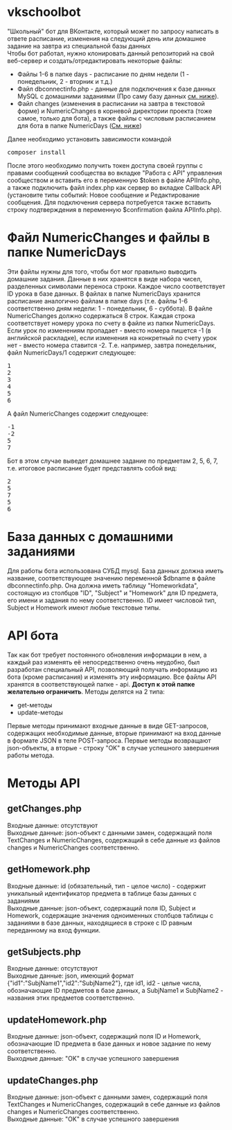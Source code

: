 # vkschoolbot
"Школьный" бот для ВКонтакте, который может по запросу написать в ответе расписание, изменения на следующий день или домашнее задание на завтра из специальной базы данных<br >
Чтобы бот работал, нужно клонировать данный репозиторий на свой веб-сервер и создать/отредактировать некоторые файлы:
<ul>
  <li>Файлы 1-6 в папке days - расписание по дням недели (1 - понедельник, 2 - вторник и т.д.)</li>
  <li>Файл dbconnectinfo.php - данные для подключения к базе данных MySQL с домашними заданиями (Про саму базу данных <a href="#databaseinfo">см. ниже</a>).</li>
  <li>Файл changes (изменения в расписании на завтра в текстовой форме) и NumericChanges в корневой директории проекта (тоже самое, только для бота), а также файлы с числовым расписанием для бота в папке NumericDays (<a href="#numeric">См. ниже</a>)</li>
</ul>
Далее необходимо установить зависимости командой 
<pre>composer install</pre>
После этого необходимо получить токен доступа своей группы с правами сообщений сообщества во вкладке "Работа с API" управления сообществом и вставить его в переменную $token в файле APIInfo.php, а также подключить файл index.php как сервер во вкладке Callback API (установите типы событий: Новое сообщение и Редактирование сообщения. Для подключения сервера потребуется также вставить строку подтверждения в переменную $confirmation файла APIInfo.php). 
<a name="numeric"></a><h1>Файл NumericChanges и файлы в папке NumericDays</h1>
Эти файлы нужны для того, чтобы бот мог правильно выводить домашние задания. Данные в них хранятся в виде набора чисел, разделенных символами переноса строки. Каждое число соответствует ID урока в базе данных. В файлах в папке NumericDays хранится расписание аналогично файлам в папке days (т.е. файлы 1-6 соответственно дням недели: 1 - понедельник, 6 - суббота). В файле NumericChanges должно содержаться 8 строк. Каждая строка соответствует номеру урока по счету в файле из папки NumericDays. Если урок по изменениям пропадает - вместо номера пишется -1 (в английской раскладке), если изменения на конкретный по счету урок нет - вместо номера ставится -2. Т.е. например, завтра понедельник, файл NumericDays/1 содержит следующее:
<pre>
1
2
3
4
5
6
</pre>
А файл NumericChanges содержит следующее:
<pre>
-1
-2
5
7
</pre>
Бот в этом случае выведет домашнее задание по предметам 2, 5, 6, 7, т.е. итоговое расписание будет представлять собой вид:
<pre>
2
5
7
5
6
</pre>
<a name="databaseinfo"></a><h1>База данных с домашними заданиями</h1>
Для работы бота использована СУБД mysql. База данных должна иметь название, соответствующее значению переменной $dbname в файле dbconnectinfo.php. Она должна иметь таблицу "Homeworkdata", состоящую из столбцов "ID", "Subject" и "Homework" для ID предмета, его имени и задания по нему соответственно. ID имеет числовой тип, Subject и Homework имеют любые текстовые типы.
<h1>API бота</h1>
Так как бот требует постоянного обновления информации в нем, а каждый раз изменять её непосредственно очень неудобно, был разработан специальный API, позволяющий получать информацию из бота (кроме расписания) и изменять эту информацию. Все файлы API хранятся в соответствующей папке - api. <b>Доступ к этой папке желательно ограничить</b>. Методы делятся на 2 типа:
<ul>
  <li>
    get-методы
  </li>
  <li>
    update-методы
  </li>
</ul>
Первые методы принимают входные данные в виде GET-запросов, содержащих необходимые данные, вторые принимают на вход данные в формате JSON в теле POST-запроса. Первые методы возвращают json-объекты, а вторые - строку "OK" в случае успешного завершения работы метода.
<h1>Методы API</h1>
<h2>getChanges.php</h2>
Входные данные: отсутствуют
<br>Выходные данные: json-объект с данными замен, содержащий поля TextChanges и NumericChanges, содержащий в себе данные из файлов changes и NumericChanges соответственно.
<h2>getHomework.php</h2>
Входные данные: id (обязательный, тип - целое число) - содержит уникальный идентификатор предмета в таблице базы данных с заданиями
<br>Выходные данные: json-объект, содержащий поля ID, Subject и Homework, содержащие значения одноименных столбцов таблицы с заданиями в базе данных, находящиеся в строке с ID равным переданному на вход функции.
<h2>getSubjects.php</h2>
Входные данные: отсутствуют
<br>Выходные данные: json, имеющий формат {"id1":"SubjName1","id2":"SubjName2"}, где id1, id2 - целые числа, обозначающие ID предметов в базе данных, а SubjName1 и SubjName2 - названия этих предметов соответственно.
<h2>updateHomework.php</h2>
Входные данные: json-объект, содержащий поля ID и Homework, обозначающие ID предмета в базе данных и новое задание по нему соответственно.
<br>Выходные данные: "OK" в случае успешного завершения
<h2>updateChanges.php</h2>
Входные данные: json-объект с данными замен, содержащий поля TextChanges и NumericChanges, содержащий в себе данные из файлов changes и NumericChanges соответственно.
<br>Выходные данные: "OK" в случае успешного завершения
